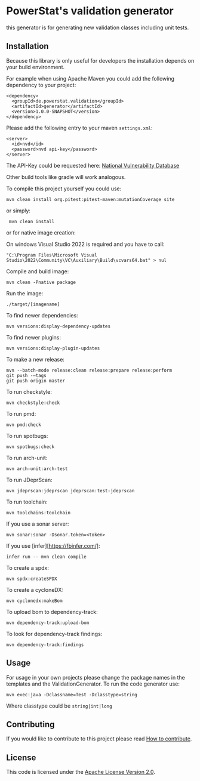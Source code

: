# PowerStat's validation generator

this generator is for generating new validation classes including unit tests.

## Installation

Because this library is only useful for developers the installation depends on your build environment.

For example when using Apache Maven you could add the following dependency to your project:

    <dependency>
      <groupId>de.powerstat.validation</groupId>
      <artifactId>generator</artifactId>
      <version>1.0.0-SNAPSHOT</version>
    </dependency>

Please add the following entry to your maven `settings.xml`:

    <server>
      <id>nvd</id>
      <password>nvd api-key</password>
    </server>

The API-Key could be requested here: [National Vulnerability Database](https://nvd.nist.gov/developers/request-an-api-key)

Other build tools like gradle will work analogous.

To compile this project yourself you could use:

    mvn clean install org.pitest:pitest-maven:mutationCoverage site
    
or simply:

     mvn clean install

or for native image creation:

On windows Visual Studio 2022 is required and you have to call:

    "C:\Program Files\Microsoft Visual Studio\2022\Community\VC\Auxiliary\Build\vcvars64.bat" > nul

Compile and build image:

    mvn clean -Pnative package
    
Run the image:

    ./target/[imagename]

To find newer dependencies:

    mvn versions:display-dependency-updates
    
To find newer plugins:

    mvn versions:display-plugin-updates
    
To make a new release:

    mvn --batch-mode release:clean release:prepare release:perform
    git push -–tags
    git push origin master
    
To run checkstyle:

    mvn checkstyle:check
    
To run pmd:

    mvn pmd:check
    
To run spotbugs:

    mvn spotbugs:check
    
To run arch-unit:

    mvn arch-unit:arch-test
    
To run JDeprScan:

    mvn jdeprscan:jdeprscan jdeprscan:test-jdeprscan
    
To run toolchain:

    mvn toolchains:toolchain
    
If you use a sonar server:

    mvn sonar:sonar -Dsonar.token=<token>

If you use [infer][https://fbinfer.com/]:

    infer run -- mvn clean compile

To create a spdx:

    mvn spdx:createSPDX

To create a cycloneDX:

    mvn cyclonedx:makeBom
    
To upload bom to dependency-track:

    mvn dependency-track:upload-bom
    
To look for dependency-track findings: 

    mvn dependency-track:findings

## Usage

For usage in your own projects please change the package names in the templates and the ValidationGenerator.
To run the code generator use:

    mvn exec:java -Dclassname=Test -Dclasstype=string
    
Where classtype could be <code>string|int|long</code>

## Contributing

If you would like to contribute to this project please read [How to contribute](CONTRIBUTING.md).

## License

This code is licensed under the [Apache License Version 2.0](LICENSE.md).
